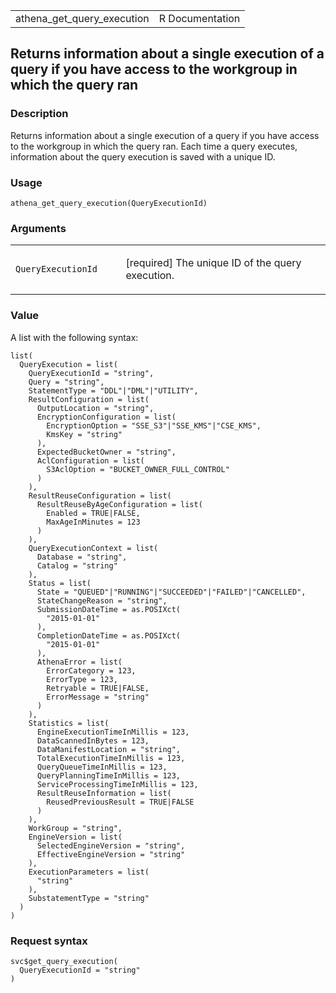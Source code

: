 <table style="width: 100%;">
<tbody>
<tr class="odd">
<td>athena_get_query_execution</td>
<td style="text-align: right;">R Documentation</td>
</tr>
</tbody>
</table>

## Returns information about a single execution of a query if you have access to the workgroup in which the query ran

### Description

Returns information about a single execution of a query if you have
access to the workgroup in which the query ran. Each time a query
executes, information about the query execution is saved with a unique
ID.

### Usage

    athena_get_query_execution(QueryExecutionId)

### Arguments

<table>
<colgroup>
<col style="width: 35%" />
<col style="width: 65%" />
</colgroup>
<tbody>
<tr class="odd">
<td><code
id="athena_get_query_execution_:_QueryExecutionId">QueryExecutionId</code></td>
<td><p>[required] The unique ID of the query execution.</p></td>
</tr>
</tbody>
</table>

### Value

A list with the following syntax:

    list(
      QueryExecution = list(
        QueryExecutionId = "string",
        Query = "string",
        StatementType = "DDL"|"DML"|"UTILITY",
        ResultConfiguration = list(
          OutputLocation = "string",
          EncryptionConfiguration = list(
            EncryptionOption = "SSE_S3"|"SSE_KMS"|"CSE_KMS",
            KmsKey = "string"
          ),
          ExpectedBucketOwner = "string",
          AclConfiguration = list(
            S3AclOption = "BUCKET_OWNER_FULL_CONTROL"
          )
        ),
        ResultReuseConfiguration = list(
          ResultReuseByAgeConfiguration = list(
            Enabled = TRUE|FALSE,
            MaxAgeInMinutes = 123
          )
        ),
        QueryExecutionContext = list(
          Database = "string",
          Catalog = "string"
        ),
        Status = list(
          State = "QUEUED"|"RUNNING"|"SUCCEEDED"|"FAILED"|"CANCELLED",
          StateChangeReason = "string",
          SubmissionDateTime = as.POSIXct(
            "2015-01-01"
          ),
          CompletionDateTime = as.POSIXct(
            "2015-01-01"
          ),
          AthenaError = list(
            ErrorCategory = 123,
            ErrorType = 123,
            Retryable = TRUE|FALSE,
            ErrorMessage = "string"
          )
        ),
        Statistics = list(
          EngineExecutionTimeInMillis = 123,
          DataScannedInBytes = 123,
          DataManifestLocation = "string",
          TotalExecutionTimeInMillis = 123,
          QueryQueueTimeInMillis = 123,
          QueryPlanningTimeInMillis = 123,
          ServiceProcessingTimeInMillis = 123,
          ResultReuseInformation = list(
            ReusedPreviousResult = TRUE|FALSE
          )
        ),
        WorkGroup = "string",
        EngineVersion = list(
          SelectedEngineVersion = "string",
          EffectiveEngineVersion = "string"
        ),
        ExecutionParameters = list(
          "string"
        ),
        SubstatementType = "string"
      )
    )

### Request syntax

    svc$get_query_execution(
      QueryExecutionId = "string"
    )
